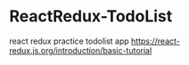 # ReactRedux-TodoList
react redux practice todolist app https://react-redux.js.org/introduction/basic-tutorial
